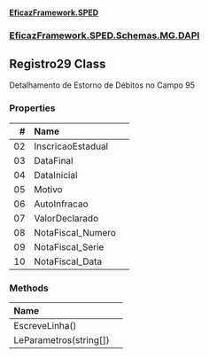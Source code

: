 #### [EficazFramework.SPED](EficazFrameworkSPED.md 'EficazFramework SPED')
### [EficazFramework.SPED.Schemas.MG.DAPI](EficazFramework.SPED.Schemas.MG.DAPI.md 'EficazFramework.SPED.Schemas.MG.DAPI')

## Registro29 Class

Detalhamento de Estorno de Débitos no Campo 95
### Properties

| # | Name | |
| ---: | :--- | :--- |
| 02 | InscricaoEstadual |  |
| 03 | DataFinal |  |
| 04 | DataInicial |  |
| 05 | Motivo |  |
| 06 | AutoInfracao |  |
| 07 | ValorDeclarado |  |
| 08 | NotaFiscal_Numero |  |
| 09 | NotaFiscal_Serie |  |
| 10 | NotaFiscal_Data |  |
### Methods

| Name | |
| :--- | :--- |
| EscreveLinha() |  |
| LeParametros(string[]) |  |
